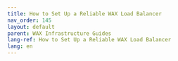 ```yaml
---
title: How to Set Up a Reliable WAX Load Balancer
nav_order: 145
layout: default
parent: WAX Infrastructure Guides
lang-ref: How to Set Up a Reliable WAX Load Balancer
lang: en
---
```

